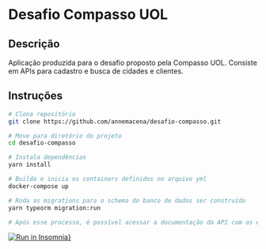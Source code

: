 # Desafio Compasso UOL
## Descrição

Aplicação produzida para o desafio proposto pela Compasso UOL. Consiste em APIs para cadastro e busca de cidades e clientes.

## Instruções

```bash
# Clona repositório
git clone https://github.com/annemacena/desafio-compasso.git

# Move para diretório do projeto
cd desafio-compasso

# Instala dependências
yarn install

# Builda e inicia os containers definidos no arquivo yml
docker-compose up

# Roda as migrations para o schema do banco de dados ser construído
yarn typeorm migration:run

# Após esse processo, é possível acessar a documentação da API com os endpoints disponíveis em: http://localhost:3333/documentacao
```

[![Run in Insomnia}](https://insomnia.rest/images/run.svg)](https://insomnia.rest/run/?label=Desafio%20Compasso%20UOL&uri=https%3A%2F%2Fraw.githubusercontent.com%2Fannemacena%2Fdesafio-compasso%2Fmain%2FInsomnia_2021-08-21.json)
